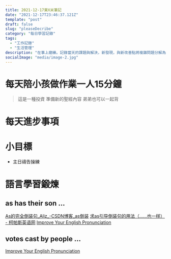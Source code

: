 ```yaml
---
title: 2021-12-17東X米筆記
date: "2021-12-17T23:46:37.121Z"
template: "post"
draft: false
slug: "pleaseDecribe"
category: "每日學習記錄"
tags:
  - "工作記錄"
  - "生活管理"
description: "在事上磨練。記錄當天的課題與解決，新發現，與新改善點將複雜問題分解為簡單問題的組合,1.01的365次方，要鍛煉樂觀心智，才不會被小挫折擊敗"
socialImage: "media/image-2.jpg"
---
```


# 每天陪小孩做作業一人15分鐘
> 這是一種投資
> 準備新的聖經內容
> 弟弟也可以一起背

 
# 每天進步事項


# 小目標
- 主日禱告操練

# 語言學習鍛煉

## as has their son ...
[As的完全倒装句_Aliz_-CSDN博客_as倒装](https://blog.csdn.net/weixin_41417982/article/details/81534332)
[求as引导倒装句的用法（……也一样） - 柯帕斯英语网](https://www.cpsenglish.com/question/4061)
[Improve Your English Pronunciation](https://youglish.com/pronounce/as%20has%20their/english?)

## votes cast by people ...
[Improve Your English Pronunciation](https://youglish.com/pronounce/votes%20cast%20by/english?)

